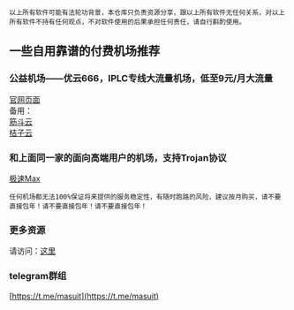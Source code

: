 `以上所有软件可能有法轮功背景，本仓库只负责资源分享，跟以上所有软件无任何关系，对以上所有软件不持有任何观点，不对软件使用的后果承担任何责任，请自行斟酌使用。`
## 一些自用靠谱的付费机场推荐
### 公益机场——优云666，IPLC专线大流量机场，低至9元/月大流量
[官网页面](https://masuit.com/1dvIHm)  
备用：  
[筋斗云](https://masuit.com/2cnXE8)  
[桔子云](https://masuit.com/juzi)  

### 和上面同一家的面向高端用户的机场，支持Trojan协议
[极速Max](https://masuit.com/2cYr5H)  

`任何机场都无法100%保证将来提供的服务稳定性，有随时跑路的风险，建议按月购买，请不要直接包年！请不要直接包年！请不要直接包年！`

### 更多资源
请访问：[这里](https://masuit.com)

### telegram群组
[https://t.me/masuit](https://t.me/masuit)

